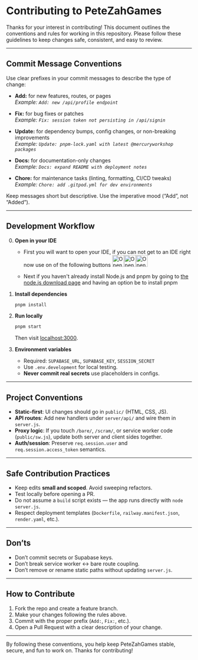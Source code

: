 # Contributing to PeteZahGames

Thanks for your interest in contributing!
This document outlines the conventions and rules for working in this repository. Please follow these guidelines to keep changes safe, consistent, and easy to review.

---

## Commit Message Conventions

Use clear prefixes in your commit messages to describe the type of change:

- **Add:** for new features, routes, or pages  
  _Example: `Add: new /api/profile endpoint`_

- **Fix:** for bug fixes or patches  
  _Example: `Fix: session token not persisting in /api/signin`_

- **Update:** for dependency bumps, config changes, or non-breaking improvements  
  _Example: `Update: pnpm-lock.yaml with latest @mercuryworkshop packages`_

- **Docs:** for documentation-only changes  
  _Example: `Docs: expand README with deployment notes`_

- **Chore:** for maintenance tasks (linting, formatting, CI/CD tweaks)  
  _Example: `Chore: add .gitpod.yml for dev environments`_

Keep messages short but descriptive. Use the imperative mood (“Add”, not “Added”).

---

## Development Workflow

0. **Open in your IDE**
   - First you will want to open your IDE, if you can not get to an IDE right now use on of the following buttons
<a href="https://codespaces.new/PeteZah-Games/petezahgames"><img src="https://github.com/codespaces/badge.svg" height="32" alt="Open in GitHub Codespaces"><a href="https://gitpod.io/button/open-in-gitpod.svg)](https://gitpod.io/#https://github.com/PeteZah-Games/petezahgames"><img src="https://gitpod.io/button/open-in-gitpod.svg" height="32" alt="Open in Gitpod"></a><a href="https://app.codeanywhere.com/#https://github.com/PeteZah-Games/petezahgames"><img src="https://codeanywhere.com/img/open-in-codeanywhere-btn.svg" height="32" alt="Open in Codenywhere"></a>

   - Next if you haven't already install Node.js and pnpm by going to [the node.js download page](https://nodejs.org/en/download) and having an option be to install pnpm

1. **Install dependencies**  

   ```bash
   pnpm install
   ```

2. **Run locally**  

   ```bash
   pnpm start
   ```

   Then visit [localhost:3000](https://localhost:3000).

3. **Environment variables**  

   - Required: `SUPABASE_URL`, `SUPABASE_KEY`, `SESSION_SECRET`  
   - Use `.env.development` for local testing.  
   - **Never commit real secrets** use placeholders in configs.

---

## Project Conventions

- **Static-first**: UI changes should go in `public/` (HTML, CSS, JS).  
- **API routes**: Add new handlers under `server/api/` and wire them in `server.js`.  
- **Proxy logic**: If you touch `/bare/`, `/scram/`, or service worker code (`public/sw.js`), update both server and client sides together.  
- **Auth/session**: Preserve `req.session.user` and `req.session.access_token` semantics.  

---

## Safe Contribution Practices

- Keep edits **small and scoped**. Avoid sweeping refactors.  
- Test locally before opening a PR.  
- Do not assume a `build` script exists — the app runs directly with `node server.js`.  
- Respect deployment templates (`Dockerfile`, `railway.manifest.json`, `render.yaml`, etc.).  

---

## Don’ts

- Don’t commit secrets or Supabase keys.  
- Don’t break service worker ↔ bare route coupling.  
- Don’t remove or rename static paths without updating `server.js`.  

---

## How to Contribute

1. Fork the repo and create a feature branch.  
2. Make your changes following the rules above.  
3. Commit with the proper prefix (`Add:`, `Fix:`, etc.).  
4. Open a Pull Request with a clear description of your change.  

---

By following these conventions, you help keep PeteZahGames stable, secure, and fun to work on. Thanks for contributing!
